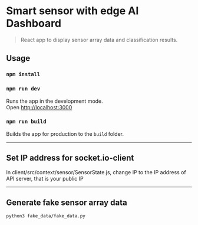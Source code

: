 # Smart sensor with edge AI Dashboard

> React app to display sensor array data and classification results.

## Usage

### `npm install`

### `npm run dev`

Runs the app in the development mode.<br>
Open [http://localhost:3000](http://localhost:3000)

### `npm run build`

Builds the app for production to the `build` folder.<br>

---

## Set IP address for socket.io-client
In client/src/context/sensor/SensorState.js, change IP to the IP address of API server, that is your public IP

---

## Generate fake sensor array data
``` bash
python3 fake_data/fake_data.py
```